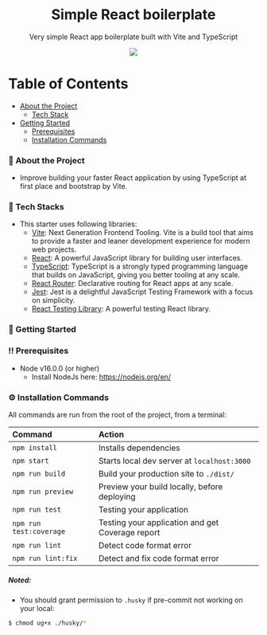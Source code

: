 <div align="center">

  <h1>Simple React boilerplate</h1>
  <p>
    Very simple React app boilerplate built with Vite and TypeScript
  </p>
  <img src="https://user-images.githubusercontent.com/17384858/186645040-05c5ef03-37b5-4310-8da8-9b4964ed6495.gif" />
  </div>

# Table of Contents

- [About the Project](#star2-about-the-project)
  - [Tech Stack](#space_invader-tech-stack)
- [Getting Started](#toolbox-getting-started)
  - [Prerequisites](#bangbang-prerequisites)
  - [Installation Commands](#gear-installation)

<!-- About the Project -->

### :star2: About the Project

- Improve building your faster React application by using TypeScript at first place and bootstrap by Vite.

### :space_invader: Tech Stacks

- This starter uses following libraries:
  - [Vite](https://vitejs.dev/): Next Generation Frontend Tooling. Vite is a build tool that aims to provide a faster and leaner development experience for modern web projects.
  - [React](https://reactjs.org/): A powerful JavaScript library for building user interfaces.
  - [TypeScript](https://www.typescriptlang.org/): TypeScript is a strongly typed programming language that builds on JavaScript, giving you better tooling at any scale.
  - [React Router](https://reactrouter.com/): Declarative routing for React apps at any scale.
  - [Jest](https://jestjs.io/): Jest is a delightful JavaScript Testing Framework with a focus on simplicity.
  - [React Testing Library](https://github.com/testing-library/react-testing-library): A powerful testing React library.

<!-- Getting Started -->

### :toolbox: Getting Started

<!-- Prerequisites -->

### :bangbang: Prerequisites

- Node v16.0.0 (or higher)
  - Install NodeJs here: https://nodejs.org/en/

### :gear: Installation Commands

All commands are run from the root of the project, from a terminal:

| Command                 | Action                                           |
| :---------------------- | :----------------------------------------------- |
| `npm install`           | Installs dependencies                            |
| `npm start`             | Starts local dev server at `localhost:3000`      |
| `npm run build`         | Build your production site to `./dist/`          |
| `npm run preview`       | Preview your build locally, before deploying     |
| `npm run test`          | Testing your application                         |
| `npm run test:coverage` | Testing your application and get Coverage report |
| `npm run lint`          | Detect code format error                         |
| `npm run lint:fix`      | Detect and fix code format error                 |

##### Noted:

- You should grant permission to `.husky` if pre-commit not working on your local:

```bash
$ chmod ug+x ./husky/*
```
